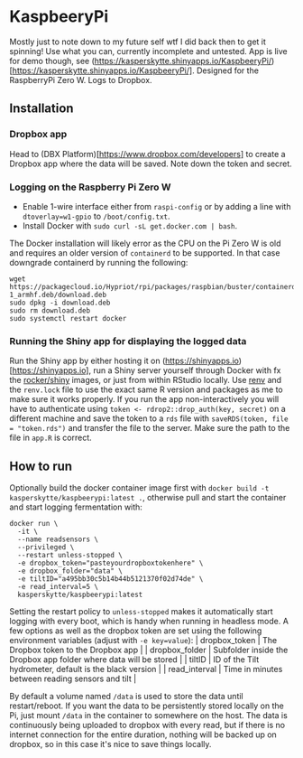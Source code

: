 # KaspbeeryPi
Mostly just to note down to my future self wtf I did back then to get it spinning! Use what you can, currently incomplete and untested. App is live for demo though, see (https://kasperskytte.shinyapps.io/KaspbeeryPi/)[https://kasperskytte.shinyapps.io/KaspbeeryPi/].
Designed for the RaspberryPi Zero W. Logs to Dropbox. 

## Installation
### Dropbox app
Head to (DBX Platform)[https://www.dropbox.com/developers] to create a Dropbox app where the data will be saved. Note down the token and secret.

### Logging on the Raspberry Pi Zero W
 - Enable 1-wire interface either from `raspi-config` or by adding a line with `dtoverlay=w1-gpio` to `/boot/config.txt`.
 - Install Docker with `sudo curl -sL get.docker.com | bash`.

The Docker installation will likely error as the CPU on the Pi Zero W is old and requires an older version of `containerd` to be supported. In that case downgrade containerd by running the following:
```
wget https://packagecloud.io/Hypriot/rpi/packages/raspbian/buster/containerd.io_1.2.6-1_armhf.deb/download.deb
sudo dpkg -i download.deb
sudo rm download.deb
sudo systemctl restart docker
```

### Running the Shiny app for displaying the logged data
Run the Shiny app by either hosting it on (https://shinyapps.io)[https://shinyapps.io], run a Shiny server yourself through Docker with fx the [rocker/shiny](`https://hub.docker.com/r/rocker/shiny`) images, or just from within RStudio locally. Use [renv](https://rstudio.github.io/renv/) and the `renv.lock` file to use the exact same R version and packages as me to make sure it works properly. If you run the app non-interactively you will have to authenticate using `token <- rdrop2::drop_auth(key, secret)` on a different machine and save the token to a `rds` file with `saveRDS(token, file = "token.rds")` and transfer the file to the server. Make sure the path to the file in `app.R` is correct.

## How to run
Optionally build the docker container image first with `docker build -t kasperskytte/kaspbeerypi:latest .`, otherwise pull and start the container and start logging fermentation with:
```
docker run \
  -it \
  --name readsensors \
  --privileged \
  --restart unless-stopped \
  -e dropbox_token="pasteyourdropboxtokenhere" \
  -e dropbox_folder="data" \
  -e tiltID="a495bb30c5b14b44b5121370f02d74de" \
  -e read_interval=5 \
  kasperskytte/kaspbeerypi:latest
```

Setting the restart policy to `unless-stopped` makes it automatically start logging with every boot, which is handy when running in headless mode.
A few options as well as the dropbox token are set using the following environment variables (adjust with `-e key=value`):
| dropbox_token | The Dropbox token to the Dropbox app |
| dropbox_folder | Subfolder inside the Dropbox app folder where data will be stored |
| tiltID | ID of the Tilt hydrometer, default is the black version |
| read_interval | Time in minutes between reading sensors and tilt |

By default a volume named `/data` is used to store the data until restart/reboot. If you want the data to be persistently stored locally on the Pi, just mount `/data` in the container to somewhere on the host. The data is continuously being uploaded to dropbox with every read, but if there is no internet connection for the entire duration, nothing will be backed up on dropbox, so in this case it's nice to save things locally.